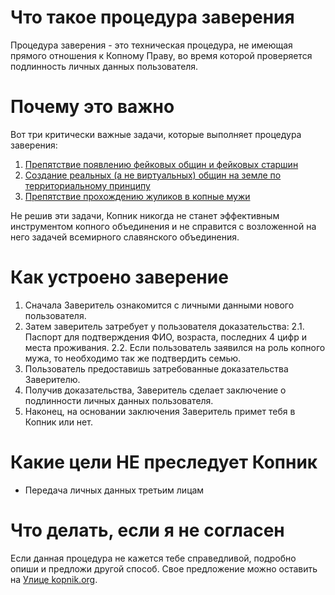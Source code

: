 # Что такое процедура заверения

Процедура заверения - это техническая процедура, не имеющая прямого отношения к Копному Праву, во время которой проверяется подлинность личных данных пользователя.

# Почему это важно

Вот три критически важные задачи, которые выполняет процедура заверения:

1. [Препятствие появлению фейковых общин и фейковых старшин](why-passport.md)
2. [Создание реальных (а не виртуальных) общин на земле по территориальному принципу](why-placement.md)
3. [Препятствие прохождению жуликов в копные мужи](why-family.md)

Не решив эти задачи, Копник никогда не станет эффективным инструментом копного объединения и не справится с возложенной на него задачей всемирного славянского объединения.

# Как устроено заверение

1. Сначала Заверитель ознакомится с личными данными нового пользователя.
2. Затем заверитель затребует у пользователя доказательства:
   2.1. Паспорт для подтверждения ФИО, возраста, последних 4 цифр и места проживания.
   2.2. Если пользователь заявился на роль копного мужа, то необходимо так же подтвердить семью.
3. Пользователь предоставишь затребованные доказательства Заверителю.
4. Получив доказательства, Заверитель сделает заключение о подлинности личных данных пользователя.
5. Наконец, на основании заключения Заверитель примет тебя в Копник или нет.
# Какие цели НЕ преследует Копник

 - Передача личных данных третьим лицам

# Что делать, если я не согласен

Если данная процедура не кажется тебе справедливой, подробно опиши и предложи другой способ. Свое предложение можно оставить на [Улице kopnik.org](https://vk.me/join/gPg9/g6wjgknBe034BdDdOdcjvU1MtJKZ7o=).

